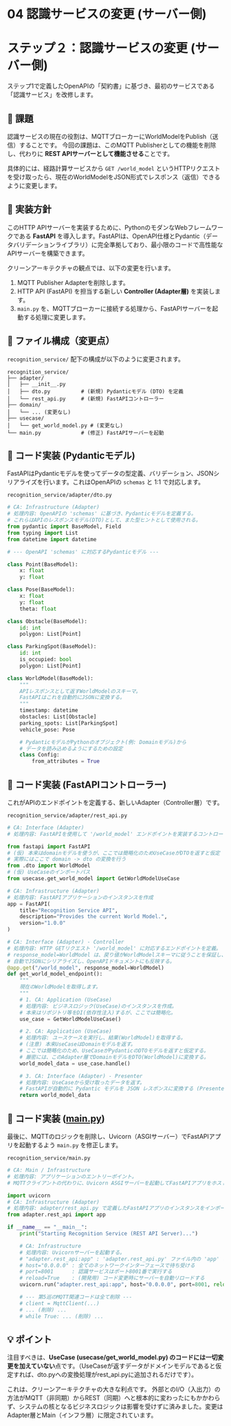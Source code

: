 # 04 認識サービスの変更 (サーバー側)

# ステップ２：認識サービスの変更 (サーバー側)

ステップ1で定義したOpenAPIの「契約書」に基づき、最初のサービスである「認識サービス」を改修します。

## 🎯 課題

認識サービスの現在の役割は、MQTTブローカーにWorldModelをPublish（送信）することです。
今回の課題は、このMQTT Publisherとしての機能を削除し、代わりに **REST APIサーバーとして機能させる**ことです。

具体的には、経路計算サービスから `GET /world_model` というHTTPリクエストを受け取ったら、現在のWorldModelをJSON形式でレスポンス（返信）できるように変更します。

## 🔧 実装方針

このHTTP APIサーバーを実装するために、PythonのモダンなWebフレームワークである **FastAPI** を導入します。FastAPIは、OpenAPI仕様とPydantic（データバリデーションライブラリ）に完全準拠しており、最小限のコードで高性能なAPIサーバーを構築できます。

クリーンアーキテクチャの観点では、以下の変更を行います。

1. MQTT Publisher Adapterを削除します。
2. HTTP API (FastAPI) を担当する新しい **Controller (Adapter層)** を実装します。
3. `main.py` を、MQTTブローカーに接続する処理から、FastAPIサーバーを起動する処理に変更します。

## 📁 ファイル構成（変更点）

`recognition_service/` 配下の構成が以下のように変更されます。

```
recognition_service/
├── adapter/
│   ├── __init__.py
│   ├── dto.py          # (新規) Pydanticモデル (DTO) を定義
│   └── rest_api.py     # (新規) FastAPIコントローラー
├── domain/
│   └── ... (変更なし)
├── usecase/
│   └── get_world_model.py # (変更なし)
└── main.py             # (修正) FastAPIサーバーを起動

```

## 📜 コード実装 (Pydanticモデル)

FastAPIはPydanticモデルを使ってデータの型定義、バリデーション、JSONシリアライズを行います。これはOpenAPIの `schemas` と 1:1 で対応します。

`recognition_service/adapter/dto.py`

```python
# CA: Infrastructure (Adapter)
# 処理内容: OpenAPIの 'schemas' に基づき、Pydanticモデルを定義する。
# これらはAPIのレスポンスモデル(DTO)として、また型ヒントとして使用される。
from pydantic import BaseModel, Field
from typing import List
from datetime import datetime

# --- OpenAPI 'schemas' に対応するPydanticモデル ---

class Point(BaseModel):
    x: float
    y: float

class Pose(BaseModel):
    x: float
    y: float
    theta: float

class Obstacle(BaseModel):
    id: int
    polygon: List[Point]

class ParkingSpot(BaseModel):
    id: int
    is_occupied: bool
    polygon: List[Point]

class WorldModel(BaseModel):
    """
    APIレスポンスとして返すWorldModelのスキーマ。
    FastAPIはこれを自動的にJSONに変換する。
    """
    timestamp: datetime
    obstacles: List[Obstacle]
    parking_spots: List[ParkingSpot]
    vehicle_pose: Pose

    # PydanticモデルがPythonのオブジェクト(例: Domainモデル)から
    # データを読み込めるようにするための設定
    class Config:
        from_attributes = True

```

## 📜 コード実装 (FastAPIコントローラー)

これがAPIのエンドポイントを定義する、新しいAdapter（Controller層）です。

`recognition_service/adapter/rest_api.py`

```python
# CA: Interface (Adapter)
# 処理内容: FastAPIを使用して '/world_model' エンドポイントを実装するコントローラー。

from fastapi import FastAPI
# (仮) 本来はdomainモデルを使うが、ここでは簡略化のためUseCaseがDTOを返すと仮定
# 実際にはここで domain -> dto の変換を行う
from .dto import WorldModel
# (仮) UseCaseのインポートパス
from usecase.get_world_model import GetWorldModelUseCase

# CA: Infrastructure (Adapter)
# 処理内容: FastAPIアプリケーションのインスタンスを作成
app = FastAPI(
    title="Recognition Service API",
    description="Provides the current World Model.",
    version="1.0.0"
)

# CA: Interface (Adapter) - Controller
# 処理内容: HTTP GETリクエスト '/world_model' に対応するエンドポイントを定義。
# response_model=WorldModel は、戻り値がWorldModelスキーマに従うことを保証し、
# 自動でJSONにシリアライズし、OpenAPIドキュメントにも反映する。
@app.get("/world_model", response_model=WorldModel)
def get_world_model_endpoint():
    """
    現在のWorldModelを取得します。
    """
    # 1. CA: Application (UseCase)
    # 処理内容: ビジネスロジック(UseCase)のインスタンスを作成。
    # 本来はリポジトリ等をDI(依存性注入)するが、ここでは簡略化。
    use_case = GetWorldModelUseCase()

    # 2. CA: Application (UseCase)
    # 処理内容: ユースケースを実行し、結果(WorldModel)を取得する。
    # (注意) 本来UseCaseはDomainモデルを返す。
    # ここでは簡略化のため、UseCaseがPydanticのDTOモデルを返すと仮定する。
    # 厳密には、このAdapter層でDomainモデルをDTO(WorldModel)に変換する。
    world_model_data = use_case.handle()

    # 3. CA: Interface (Adapter) - Presenter
    # 処理内容: UseCaseから受け取ったデータを返す。
    # FastAPIが自動的に Pydantic モデルを JSON レスポンスに変換する (Presenterの役割)。
    return world_model_data

```

## 📜 コード実装 ([main.py](http://main.py/))

最後に、MQTTのロジックを削除し、Uvicorn（ASGIサーバー）でFastAPIアプリを起動するよう `main.py` を修正します。

`recognition_service/main.py`

```python
# CA: Main / Infrastructure
# 処理内容: アプリケーションのエントリーポイント。
# MQTTクライアントの代わりに、Uvicorn ASGIサーバーを起動してFastAPIアプリをホストする。

import uvicorn
# CA: Infrastructure (Adapter)
# 処理内容: adapter/rest_api.py で定義したFastAPIアプリのインスタンスをインポート
from adapter.rest_api import app

if __name__ == "__main__":
    print("Starting Recognition Service (REST API Server)...")

    # CA: Infrastructure
    # 処理内容: Uvicornサーバーを起動する。
    # "adapter.rest_api:app" : 'adapter.rest_api.py' ファイル内の 'app' という名前のFastAPIインスタンスを指定
    # host="0.0.0.0" : 全てのネットワークインターフェースで待ち受ける
    # port=8001      : 認識サービスはポート8001番で実行する
    # reload=True    : (開発用) コード変更時にサーバーを自動リロードする
    uvicorn.run("adapter.rest_api:app", host="0.0.0.0", port=8001, reload=True)

    # --- 第5巡のMQTT関連コードは全て削除 ---
    # client = MqttClient(...)
    # ... (削除) ...
    # while True: ... (削除) ...

```

## 💡 ポイント

注目すべきは、**UseCase (usecase/get_world_model.py) のコードには一切変更を加えていない**点です。（UseCaseが返すデータがドメインモデルであると仮定すれば、dto.pyへの変換処理がrest\_api.pyに追加されるだけです）。

これは、クリーンアーキテクチャの大きな利点です。
外部とのI/O（入出力）の方法がMQTT（非同期）からREST（同期）へと根本的に変わったにもかかわらず、システムの核となるビジネスロジックは影響を受けずに済みました。変更はAdapter層とMain（インフラ層）に限定されています。